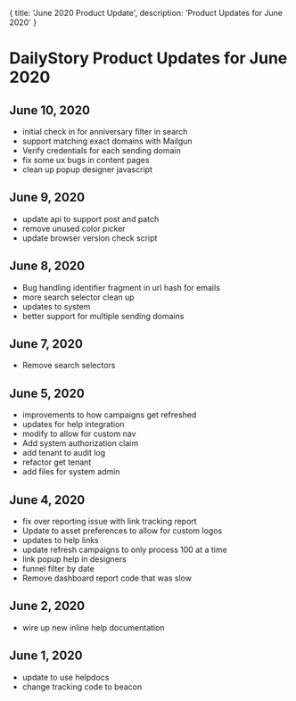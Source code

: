 {
	title: 'June 2020 Product Update',
	description: 'Product Updates for June 2020'
}
# DailyStory Product Updates for June 2020
## June 10, 2020
* initial check in for anniversary filter in search
* support matching exact domains with Mailgun
* Verify credentials for each sending domain
* fix some ux bugs in content pages
* clean up popup designer javascript

## June 9, 2020
* update api to support post and patch
* remove unused color picker
* update browser version check script

## June 8, 2020
* Bug handling identifier fragment in url hash for emails
* more search selector clean up
* updates to system
* better support for multiple sending domains

## June 7, 2020
* Remove search selectors

## June 5, 2020
* improvements to how campaigns get refreshed
* updates for help integration
* modify to allow for custom nav
* Add system authorization claim
* add tenant to audit log
* refactor get tenant
* add files for system admin

## June 4, 2020
* fix over reporting issue with link tracking report
* Update to asset preferences to allow for custom logos
* updates to help links
* update refresh campaigns to only process 100 at a time
* link popup help in designers
* funnel filter by date
* Remove dashboard report code that was slow

## June 2, 2020
* wire up new inline help documentation

## June 1, 2020
* update to use helpdocs
* change tracking code to beacon
